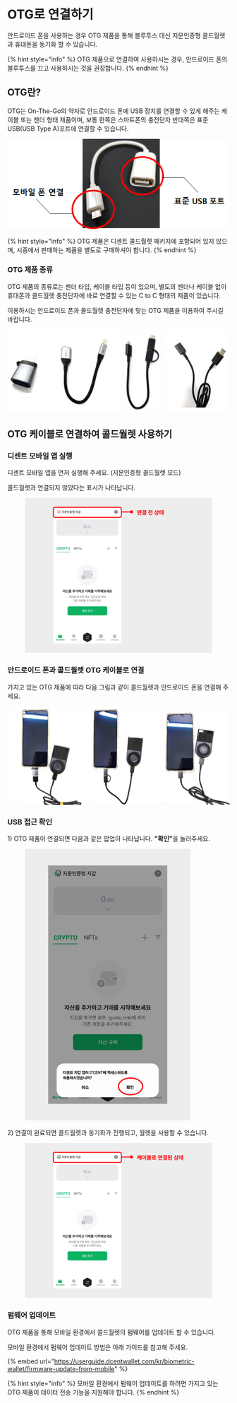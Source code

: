 # OTG로 연결하기

안드로이드 폰을 사용하는 경우 OTG 제품을 통해 블루투스 대신 지문인증형 콜드월렛과 휴대폰을 동기화 할 수 있습니다.

{% hint style="info" %}
OTG 제품으로 연결하여 사용하시는 경우, 안드로이드 폰의 블루투스를 끄고 사용하시는 것을 권장합니다.
{% endhint %}

## OTG란?

OTG는 On-The-Go의 약자로 안드로이드 폰에 USB 장치를 연결할 수 있게 해주는 케이블 또는 젠더 형태 제품이며, 보통 한쪽은 스마트폰의 충전단자 반대쪽은 표준 USB(USB Type A)포트에 연결할 수 있습니다.&#x20;

<div align="left"><img src="../../.gitbook/assets/image (66).png" alt="OTG 케이블 예시"></div>

{% hint style="info" %}
OTG 제품은 디센트 콜드월렛 패키지에 포함되어 있지 않으며, 시중에서 판매하는 제품을 별도로 구매하셔야 합니다.
{% endhint %}

### OTG 제품 종류&#x20;

OTG 제품의 종류로는 젠더 타입, 케이블 타입 등이 있으며, 별도의 젠더나 케이블 없이 휴대폰과 콜드월렛 충전단자에 바로 연결할 수 있는 C to C 형태의 제품이 있습니다.

이용하시는 안드로이드 폰과 콜드월렛 충전단자에 맞는 OTG 제품을 이용하여 주시길 바랍니다.

<div align="left"><img src="../../.gitbook/assets/OTG 예시.png" alt="OTG 제품 종류 예시 : 젠더 타입 / 케이블 타입 / 디센트 2 IN 1 OTG 케이블 / C to C 케이블"></div>



## OTG 케이블로 연결하여 콜드월렛 사용하기&#x20;

### 디센트 모바일 앱 실행 <a href="#launch-the-dcent-mobile-app" id="launch-the-dcent-mobile-app"></a>

디센트 모바일 앱을 먼저 실행해 주세요. (지문인증형 콜드월렛 모드)

콜드월렛과 연결되지 않았다는 표시가 나타납니다.

<figure><img src="../../.gitbook/assets/1 (1) (1) (1).jpg" alt="" width="563"><figcaption></figcaption></figure>

### 안드로이드 폰과 콜드월렛 OTG 케이블로 연결

가지고 있는 OTG 제품에 따라 다음 그림과 같이 콜드월렛과 안드로이드 폰을 연결해 주세요.

<div align="left"><img src="../../.gitbook/assets/연결 예시 (4).png" alt="젠더 타입 연결 / 디센트 2 IN 1 OTG 케이블 연결 / C to C 케이블 연결"></div>

### USB 접근 확인

1\) OTG 제품이 연결되면 다음과 같은 팝업이 나타납니다. **"확인"**&#xC744; 눌러주세요.



<figure><img src="../../.gitbook/assets/2 (1) (1) (1).jpg" alt="" width="375"><figcaption></figcaption></figure>

2\) 연결이 완료되면 콜드월렛과 동기화가 진행되고, 월렛을 사용할 수 있습니다.

<div align="left"><figure><img src="../../.gitbook/assets/3 (21).jpg" alt=""><figcaption></figcaption></figure></div>



### 펌웨어 업데이트 <a href="#firmware-update" id="firmware-update"></a>

OTG 제품을 통해 모바일 환경에서 콜드월렛의 펌웨어를 업데이트 할 수 있습니다.

모바일 환경에서 펌웨어 업데이트 방법은 아래 가이드를 참고해 주세요.

{% embed url="https://userguide.dcentwallet.com/kr/biometric-wallet/firmware-update-from-mobile" %}

{% hint style="info" %}
모바일 환경에서 펌웨어 업데이트를 하려면 가지고 있는 OTG 제품이 데이터 전송 기능을 지원해야 합니다.
{% endhint %}

